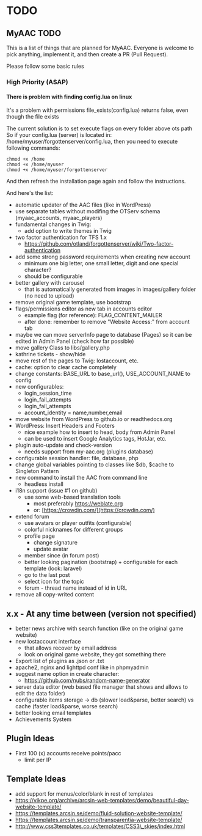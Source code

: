 # TODO

## MyAAC TODO

This is a list of things that are planned for MyAAC. Everyone is welcome to pick anything, implement it, and then create a PR (Pull Request).

Please follow some basic rules

### High Priority (ASAP)

#### There is problem with finding config.lua on linux

It's a problem with permissions file\_exists(config.lua) returns false, even though the file exists

The current solution is to set execute flags on every folder above ots path So if your config.lua (server) is located in: /home/myuser/forgottenserver/config.lua, then you need to execute following commands:

```
chmod +x /home
chmod +x /home/myuser
chmod +x /home/myuser/forgottenserver
```

And then refresh the installation page again and follow the instructions.

And here's the list:

* automatic updater of the AAC files (like in WordPress)
* use separate tables without modifing the OTServ schema (myaac\_accounts, myaac\_players)
* fundamental changes in Twig:
  * add option to write themes in Twig
* two factor authentication for TFS 1.x
  * https://github.com/otland/forgottenserver/wiki/Two-factor-authentication
* add some strong password requirements when creating new account
  * minimum one big letter, one small letter, digit and one special character?
  * should be configurable
* better gallery with carousel
  * that is automatically generated from images in images/gallery folder (no need to upload)
* remove original game template, use bootstrap
* flags/permissions editor as new tab in accounts editor
  * example flag (for reference): FLAG\_CONTENT\_MAILER
  * after done: remember to remove "Website Access:" from account tab
* maybe we can move serverInfo page to database (Pages) so it can be edited in Admin Panel (check how far possible)
* move gallery Class to libs/gallery.php
* kathrine tickets - show/hide
* move rest of the pages to Twig: lostaccount, etc.
* cache: option to clear cache completely
* change constants: BASE\_URL to base\_url(), USE\_ACCOUNT\_NAME to config
* new configurables:
  * login\_session\_time
  * login\_fail\_attempts
  * login\_fail\_attempts
  * account\_identity = name,number,email
* move website from WordPress to github.io or readthedocs.org
* WordPress: Insert Headers and Footers
  * nice example how to insert to head, body from Admin Panel
  * can be used to insert Google Analytics tags, HotJar, etc.
* plugin auto-update and check-version
  * needs support from my-aac.org (plugins database)
* configurable session handler: file, database, php
* change global variables pointing to classes like $db, $cache to Singleton Pattern
* new command to install the AAC from command line
  * headless install
* i18n support (issue #1 on github)
  * use some web-based translation tools
    * most preferably https://weblate.org
    * or: [https://crowdin.com/](https://crowdin.com/)
* extend forum
  * use avatars or player outfits (configurable)
  * colorful nicknames for different groups
  * profile page
    * change signature
    * update avatar
  * member since (in forum post)
  * better looking pagination (bootstrap) + configurable for each template (look: laravel)
  * go to the last post
  * select icon for the topic
  * forum - thread name instead of id in URL
* remove all copy-writed content

## x.x - At any time between (version not specified)

* better news archive with search function (like on the original game website)
* new lostaccount interface
  * that allows recover by email address
  * look on original game website, they got something there
* Export list of plugins as .json or .txt
* apache2, nginx and lighttpd conf like in phpmyadmin
* suggest name option in create character:
  * https://github.com/nubs/random-name-generator
* server data editor (web based file manager that shows and allows to edit the data folder)
* configurable items storage -> db (slower load\&parse, better search) vs cache (faster load\&parse, worse search)
* better looking email templates
* Achievements System

## Plugin Ideas

* First 100 (x) accounts receive points/pacc
  * limit per IP

## Template Ideas

* add support for menus/color/blank in rest of templates
* https://vikpe.org/archive/arcsin-web-templates/demo/beautiful-day-website-template/
* https://templates.arcsin.se/demo/fluid-solution-website-template/
* https://templates.arcsin.se/demo/transparentia-website-template/
* http://www.css3templates.co.uk/templates/CSS3\_skies/index.html
